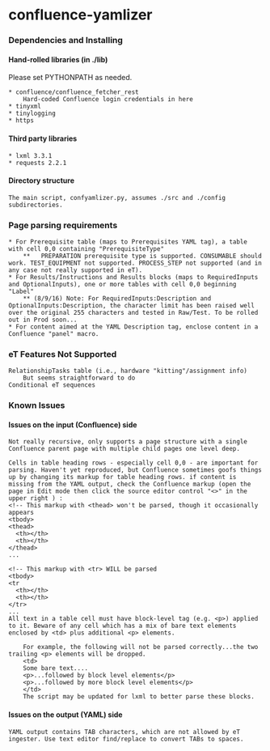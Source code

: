 # confluence-yamlizer

### Dependencies and Installing
#### Hand-rolled libraries (in ./lib)

Please set PYTHONPATH as needed.

    * confluence/confluence_fetcher_rest
        Hard-coded Confluence login credentials in here
    * tinyxml
    * tinylogging
    * https

#### Third party libraries

    * lxml 3.3.1
    * requests 2.2.1

#### Directory structure

    The main script, confyamlizer.py, assumes ./src and ./config subdirectories.

### Page parsing requirements

    * For Prerequisite table (maps to Prerequisites YAML tag), a table with cell 0,0 containing "PrerequisiteType"
        **   PREPARATION prerequisite type is supported. CONSUMABLE should work. TEST_EQUIPMENT not supported. PROCESS_STEP not supported (and in any case not really supported in eT).
    * For Results/Instructions and Results blocks (maps to RequiredInputs and OptionalInputs), one or more tables with cell 0,0 beginning "Label"
        ** (8/9/16) Note: For RequiredInputs:Description and OptionalInputs:Description, the character limit has been raised well over the original 255 characters and tested in Raw/Test. To be rolled out in Prod soon...
    * For content aimed at the YAML Description tag, enclose content in a Confluence "panel" macro.

### eT Features Not Supported

    RelationshipTasks table (i.e., hardware "kitting"/assignment info)
        But seems straightforward to do
    Conditional eT sequences

### Known Issues
#### Issues on the input (Confluence) side

    Not really recursive, only supports a page structure with a single Confluence parent page with multiple child pages one level deep.

    Cells in table heading rows - especially cell 0,0 - are important for parsing. Haven't yet reproduced, but Confluence sometimes goofs things up by changing its markup for table heading rows. if content is missing from the YAML output, check the Confluence markup (open the page in Edit mode then click the source editor control "<>" in the upper right ) :
    <!-- This markup with <thead> won't be parsed, though it occasionally appears
    <tbody>
    <thead>
      <th></th>
      <th></th>
    </thead>
    ...
     
    <!-- This markup with <tr> WILL be parsed
    <tbody>
    <tr
      <th></th>
      <th></th>
    </tr>
    ...
    All text in a table cell must have block-level tag (e.g. <p>) applied to it. Beware of any cell which has a mix of bare text elements enclosed by <td> plus additional <p> elements.

        For example, the following will not be parsed correctly...the two trailing <p> elements will be dropped.
        <td>
        Some bare text....
        <p>...followed by block level elements</p>
        <p>...followed by more block level elements</p>
        </td>
        The script may be updated for lxml to better parse these blocks.

#### Issues on the output (YAML) side

    YAML output contains TAB characters, which are not allowed by eT ingester. Use text editor find/replace to convert TABs to spaces.

